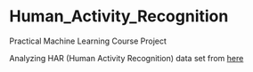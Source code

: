 # Human_Activity_Recognition
Practical Machine Learning Course Project

Analyzing HAR (Human Activity Recognition) data set from <a href="http://web.archive.org/web/20161224072740/http:/groupware.les.inf.puc-rio.br/har#dataset"> here

